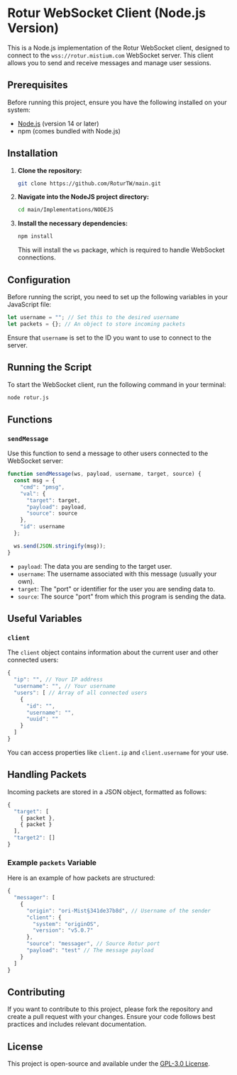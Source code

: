 # Rotur WebSocket Client (Node.js Version)

This is a Node.js implementation of the Rotur WebSocket client, designed to connect to the `wss://rotur.mistium.com` WebSocket server. This client allows you to send and receive messages and manage user sessions.

## Prerequisites

Before running this project, ensure you have the following installed on your system:

- [Node.js](https://nodejs.org/) (version 14 or later)
- npm (comes bundled with Node.js)

## Installation

1. **Clone the repository:**

   ```bash
   git clone https://github.com/RoturTW/main.git
   ```

2. **Navigate into the NodeJS project directory:**

   ```bash
   cd main/Implementations/NODEJS
   ```

3. **Install the necessary dependencies:**

   ```bash
   npm install
   ```

   This will install the `ws` package, which is required to handle WebSocket connections.

## Configuration

Before running the script, you need to set up the following variables in your JavaScript file:

```js
let username = ""; // Set this to the desired username
let packets = {}; // An object to store incoming packets
```

Ensure that `username` is set to the ID you want to use to connect to the server.

## Running the Script

To start the WebSocket client, run the following command in your terminal:

```bash
node rotur.js
```

## Functions

### `sendMessage`

Use this function to send a message to other users connected to the WebSocket server:

```js
function sendMessage(ws, payload, username, target, source) {
  const msg = {
    "cmd": "pmsg",
    "val": {
      "target": target,
      "payload": payload,
      "source": source
    },
    "id": username
  };

  ws.send(JSON.stringify(msg));
}
```

- `payload`: The data you are sending to the target user.
- `username`: The username associated with this message (usually your own).
- `target`: The "port" or identifier for the user you are sending data to.
- `source`: The source "port" from which this program is sending the data.

## Useful Variables

### `client`

The `client` object contains information about the current user and other connected users:

```js
{
  "ip": "", // Your IP address
  "username": "", // Your username
  "users": [ // Array of all connected users
    {
      "id": "",
      "username": "",
      "uuid": ""
    }
  ]
}
```

You can access properties like `client.ip` and `client.username` for your use.

## Handling Packets

Incoming packets are stored in a JSON object, formatted as follows:

```js
{
  "target": [
    { packet },
    { packet }
  ],
  "target2": []
}
```

### Example `packets` Variable

Here is an example of how packets are structured:

```js
{
  "messager": [
    {
      "origin": "ori-Mist§341de37b8d", // Username of the sender
      "client": {
        "system": "originOS",
        "version": "v5.0.7"
      },
      "source": "messager", // Source Rotur port
      "payload": "test" // The message payload
    }
  ]
}
```

## Contributing

If you want to contribute to this project, please fork the repository and create a pull request with your changes. Ensure your code follows best practices and includes relevant documentation.

## License

This project is open-source and available under the [GPL-3.0 License](https://github.com/RoturTW/main/blob/main/COPYING).
